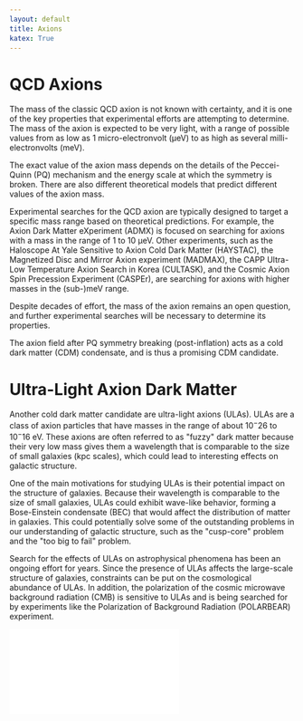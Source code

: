 ```yaml
---
layout: default
title: Axions
katex: True
---
```


# QCD Axions

The mass of the classic QCD axion is not known with certainty, and it is one of the key properties that experimental efforts are attempting to determine. The mass of the axion is expected to be very light, with a range of possible values from as low as 1 micro-electronvolt (μeV) to as high as several milli-electronvolts (meV).

The exact value of the axion mass depends on the details of the Peccei-Quinn (PQ) mechanism and the energy scale at which the symmetry is broken. There are also different theoretical models that predict different values of the axion mass.

Experimental searches for the QCD axion are typically designed to target a specific mass range based on theoretical predictions. For example, the Axion Dark Matter eXperiment (ADMX) is focused on searching for axions with a mass in the range of 1 to 10 μeV. Other experiments, such as the Haloscope At Yale Sensitive to Axion Cold Dark Matter (HAYSTAC), the Magnetized Disc and Mirror Axion experiment (MADMAX), the CAPP Ultra-Low Temperature Axion Search in Korea (CULTASK), and the Cosmic Axion Spin Precession Experiment (CASPEr), are searching for axions with higher masses in the (sub-)meV range.

Despite decades of effort, the mass of the axion remains an open question, and further experimental searches will be necessary to determine its properties.

The axion field after PQ symmetry breaking (post-inflation) acts as a cold dark matter (CDM) condensate, and is thus a promising CDM candidate.

# Ultra-Light Axion Dark Matter

Another cold dark matter candidate are ultra-light axions (ULAs). ULAs are a class of axion particles that have masses in the range of about $10^-26$ to $10^-16$ eV. These axions are often referred to as "fuzzy" dark matter because their very low mass gives them a wavelength that is comparable to the size of small galaxies (kpc scales), which could lead to interesting effects on galactic structure.

One of the main motivations for studying ULAs is their potential impact on the structure of galaxies. Because their wavelength is comparable to the size of small galaxies, ULAs could exhibit wave-like behavior, forming a Bose-Einstein condensate (BEC) that would affect the distribution of matter in galaxies. This could potentially solve some of the outstanding problems in our understanding of galactic structure, such as the "cusp-core" problem and the "too big to fail" problem.

Search for the effects of ULAs on astrophysical phenomena has been an ongoing effort for years. Since the presence of ULAs affects the large-scale structure of galaxies, constraints can be put on the cosmological abundance of ULAs. In addition, the polarization of the cosmic microwave background radiation (CMB) is sensitive to ULAs and is being searched for by experiments like the Polarization of Background Radiation (POLARBEAR) experiment.

![Constraints](/assets/images/MassConstraints.pdf)
